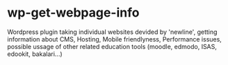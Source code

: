 # wp-get-webpage-info
Wordpress plugin taking individual websites devided by 'newline', getting information about CMS, Hosting, Mobile friendlyness, Performance issues, possible ussage of other related education tools (moodle, edmodo, ISAS, edookit, bakalari...)

